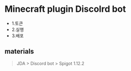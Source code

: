 
Minecraft plugin Discolrd bot
===============================
* 1.토큰
 * 2.실행
  * 3.배포
  
materials 
---------
> JDA > Discord bot > Spigot 1.12.2

